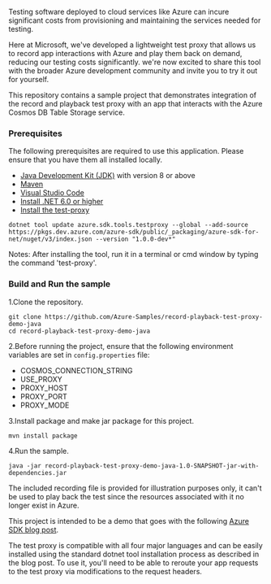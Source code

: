﻿Testing software deployed to cloud services like Azure can incure significant
costs from provisioning and maintaining the services needed for testing.

Here at Microsoft, we've developed a lightweight test proxy that
allows us to record app interactions with Azure and play them back on
demand, reducing our testing costs significantly. we're now excited to
share this tool with the broader Azure development community and invite
you to try it out for yourself.

This repository contains a sample project that demonstrates integration
of the record and playback test proxy with an app that interacts with
the Azure Cosmos DB Table Storage service.

### Prerequisites

The following prerequisites are required to use this application. Please ensure that you have them all installed locally.

- [Java Development Kit (JDK)][jdk] with version 8 or above
- [Maven][maven]
- [Visual Studio Code][vs_code]
- [Install .NET 6.0 or higher][dotnet]
- [Install the test-proxy][test_proxy]

```
dotnet tool update azure.sdk.tools.testproxy --global --add-source https://pkgs.dev.azure.com/azure-sdk/public/_packaging/azure-sdk-for-net/nuget/v3/index.json --version "1.0.0-dev*"
```

Notes: After installing the tool, run it in a terminal or cmd window by typing the command 'test-proxy'.

### Build and Run the sample

1.Clone the repository.

```
git clone https://github.com/Azure-Samples/record-playback-test-proxy-demo-java
cd record-playback-test-proxy-demo-java
```

2.Before running the project, ensure that the following environment variables are set in `config.properties` file:

- COSMOS_CONNECTION_STRING
- USE_PROXY
- PROXY_HOST
- PROXY_PORT
- PROXY_MODE

3.Install package and make jar package for this project.

```
mvn install package
```

4.Run the sample.

```
java -jar record-playback-test-proxy-demo-java-1.0-SNAPSHOT-jar-with-dependencies.jar
```

The included recording file is provided for illustration purposes only, it can't be used to play back the test since the resources associated with it no longer exist in Azure.

This project is intended to be a demo that goes with the following [Azure
SDK blog post][azure_sdk_blog_post].

The test proxy is compatible with all four major languages and can be
easily installed using the standard dotnet tool installation process as
described in the blog post. To use it, you\'ll need to be able to reroute
your app requests to the test proxy via modifications to the request
headers.

<!-- Links -->
[jdk]: https://docs.microsoft.com/java/azure/jdk/
[maven]: https://maven.apache.org/
[vs_code]: https://code.visualstudio.com/download
[test_proxy]: https://github.com/Azure/azure-sdk-tools/tree/main/tools/test-proxy/Azure.Sdk.Tools.TestProxy#installation
[dotnet]: https://dotnet.microsoft.com/download
[azure_sdk_blog_post]: https://devblogs.microsoft.com/azure-sdk/level-up-your-cloud-testing-game-with-the-azure-sdk-test-proxy/